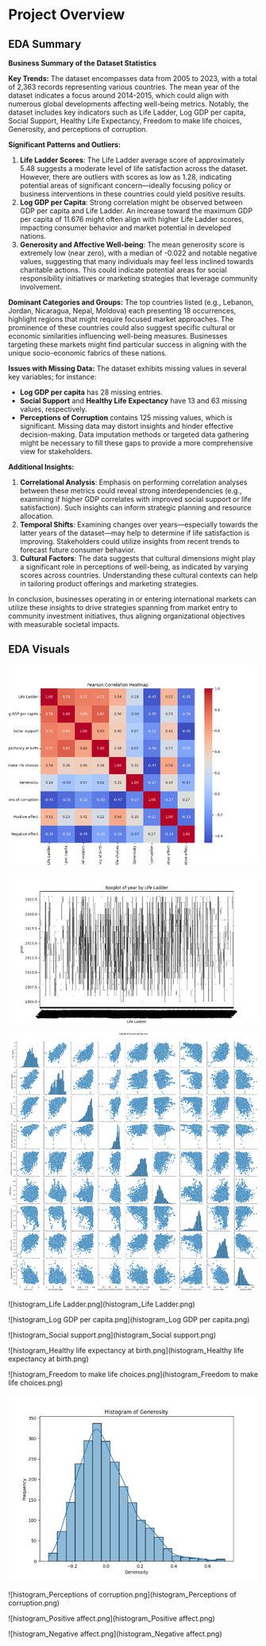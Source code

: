# Project Overview

## EDA Summary

**Business Summary of the Dataset Statistics**

**Key Trends:**
The dataset encompasses data from 2005 to 2023, with a total of 2,363 records representing various countries. The mean year of the dataset indicates a focus around 2014-2015, which could align with numerous global developments affecting well-being metrics. Notably, the dataset includes key indicators such as Life Ladder, Log GDP per capita, Social Support, Healthy Life Expectancy, Freedom to make life choices, Generosity, and perceptions of corruption.

**Significant Patterns and Outliers:**
1. **Life Ladder Scores**: The Life Ladder average score of approximately 5.48 suggests a moderate level of life satisfaction across the dataset. However, there are outliers with scores as low as 1.28, indicating potential areas of significant concern—ideally focusing policy or business interventions in these countries could yield positive results.
2. **Log GDP per Capita**: Strong correlation might be observed between GDP per capita and Life Ladder. An increase toward the maximum GDP per capita of 11.676 might often align with higher Life Ladder scores, impacting consumer behavior and market potential in developed nations.
3. **Generosity and Affective Well-being**: The mean generosity score is extremely low (near zero), with a median of -0.022 and notable negative values, suggesting that many individuals may feel less inclined towards charitable actions. This could indicate potential areas for social responsibility initiatives or marketing strategies that leverage community involvement.

**Dominant Categories and Groups:**
The top countries listed (e.g., Lebanon, Jordan, Nicaragua, Nepal, Moldova) each presenting 18 occurrences, highlight regions that might require focused market approaches. The prominence of these countries could also suggest specific cultural or economic similarities influencing well-being measures. Businesses targeting these markets might find particular success in aligning with the unique socio-economic fabrics of these nations.

**Issues with Missing Data:**
The dataset exhibits missing values in several key variables; for instance:
- **Log GDP per capita** has 28 missing entries.
- **Social Support** and **Healthy Life Expectancy** have 13 and 63 missing values, respectively.
- **Perceptions of Corruption** contains 125 missing values, which is significant.
Missing data may distort insights and hinder effective decision-making. Data imputation methods or targeted data gathering might be necessary to fill these gaps to provide a more comprehensive view for stakeholders.

**Additional Insights:**
1. **Correlational Analysis**: Emphasis on performing correlation analyses between these metrics could reveal strong interdependencies (e.g., examining if higher GDP correlates with improved social support or life satisfaction). Such insights can inform strategic planning and resource allocation.
2. **Temporal Shifts**: Examining changes over years—especially towards the latter years of the dataset—may help to determine if life satisfaction is improving. Stakeholders could utilize insights from recent trends to forecast future consumer behavior.
3. **Cultural Factors**: The data suggests that cultural dimensions might play a significant role in perceptions of well-being, as indicated by varying scores across countries. Understanding these cultural contexts can help in tailoring product offerings and marketing strategies.

In conclusion, businesses operating in or entering international markets can utilize these insights to drive strategies spanning from market entry to community investment initiatives, thus aligning organizational objectives with measurable societal impacts.

## EDA Visuals

![correlation_heatmap.png](correlation_heatmap.png)

![boxplot_outliers.png](boxplot_outliers.png)

![pairplot.png](pairplot.png)

![histogram_Life Ladder.png](histogram_Life Ladder.png)

![histogram_Log GDP per capita.png](histogram_Log GDP per capita.png)

![histogram_Social support.png](histogram_Social support.png)

![histogram_Healthy life expectancy at birth.png](histogram_Healthy life expectancy at birth.png)

![histogram_Freedom to make life choices.png](histogram_Freedom to make life choices.png)

![histogram_Generosity.png](histogram_Generosity.png)

![histogram_Perceptions of corruption.png](histogram_Perceptions of corruption.png)

![histogram_Positive affect.png](histogram_Positive affect.png)

![histogram_Negative affect.png](histogram_Negative affect.png)

